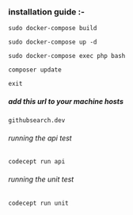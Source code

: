 ### installation guide :- 

```sudo docker-compose build```

```sudo docker-compose up -d```

```sudo docker-compose exec php bash```

```composer update```

```exit```

##### add this url to your machine hosts 

```githubsearch.dev```

###### running the api test

```codecept run api```

###### running the unit test

```codecept run unit```
